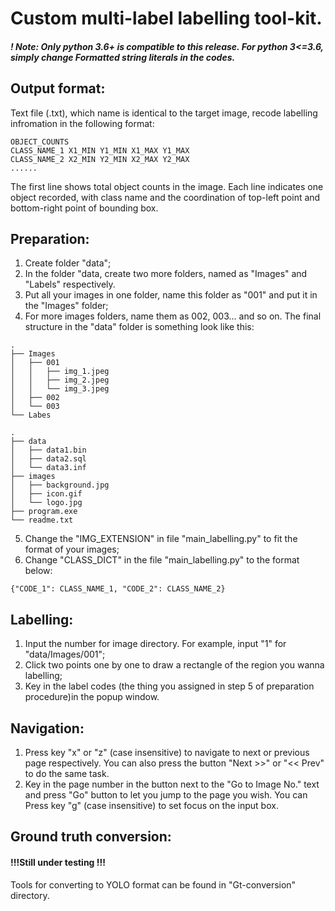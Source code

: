 # Custom multi-label labelling tool-kit. 
##### ! Note: Only python 3.6+ is compatible to this release. For python 3<=3.6, simply change Formatted string literals in the codes. 
## Output format: 
Text file (.txt), which name is identical to the target image, recode labelling infromation in the following format: 
```
OBJECT_COUNTS
CLASS_NAME_1 X1_MIN Y1_MIN X1_MAX Y1_MAX
CLASS_NAME_2 X2_MIN Y2_MIN X2_MAX Y2_MAX
......
```
The first line shows total object counts in the image. 
Each line indicates one object recorded, with class name and the coordination of top-left point and bottom-right point
of bounding box. 

## Preparation: 
1. Create folder "data";
2. In the folder "data, create two more folders, named as "Images" and "Labels" respectively. 
3. Put all your images in one folder, name this folder as "001" and put it in the "Images" folder;
4. For more images folders, name them as 002, 003... and so on. The final structure in the "data" folder is something 
look like this: 
```
.
├── Images
│   ├── 001
│   │   ├── img_1.jpeg
│   │   ├── img_2.jpeg
│   │   └── img_3.jpeg
│   ├── 002
│   └── 003
└── Labes
```
```
.
├── data
│   ├── data1.bin
│   ├── data2.sql
│   └── data3.inf
├── images
│   ├── background.jpg
│   ├── icon.gif
│   └── logo.jpg
├── program.exe
└── readme.txt
```
5. Change the "IMG_EXTENSION" in file "main_labelling.py" to fit the format of your images; 
6. Change "CLASS_DICT" in the file "main_labelling.py" to the format below:
```
{"CODE_1": CLASS_NAME_1, "CODE_2": CLASS_NAME_2} 
```

## Labelling:
1. Input the number for image directory. For example, input "1" for "data/Images/001"; 
2. Click two points one by one to draw a rectangle of the region you wanna labelling; 
3. Key in the label codes (the thing you assigned in step 5 of preparation procedure)in the popup window. 

## Navigation:
1. Press key "x" or "z" (case insensitive) to navigate to next or previous page respectively. You can also press the 
button "Next >>" or "<< Prev" to do the same task. 
2. Key in the page number in the button next to the "Go to Image No." text and press "Go" button to let you jump to the 
page you wish. You can Press key  "g" (case insensitive) to set focus on the input box. 

## Ground truth conversion: 
#### !!!Still under testing !!!
Tools for converting to YOLO format can be found in "Gt-conversion" directory. 
